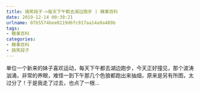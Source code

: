 ```yaml
---
title: 搞笑段子->每天下午都去湖边跑步 | 糗事百科
date: 2019-12-14 00:39:21
urlname: 07b5574bee0119d6fc917aa14a9a489b
tags: 
- 糗事百科
categories:
- 糗事百科
- 搞笑段子
---
```

单位一个新来的妹子喜欢运动，每天下午都去湖边跑步，今天正好撞见，那个波涛汹涌，非常的养眼，难怪一到下午那几个色狼都跑出来抽烟，原来是另有所图，太过分了！于是我走了过去，也点了一根…


